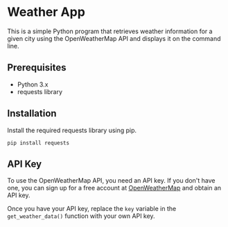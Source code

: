 # Weather App

This is a simple Python program that retrieves weather information for a given city using the OpenWeatherMap API and displays it on the command line.

## Prerequisites

- Python 3.x
- requests library

## Installation

Install the required requests library using pip.

`pip install requests`

## API Key

To use the OpenWeatherMap API, you need an API key. If you don't have one, you can sign up for a free account at [OpenWeatherMap](https://openweathermap.org/) and obtain an API key.

Once you have your API key, replace the `key` variable in the `get_weather_data()` function with your own API key.
